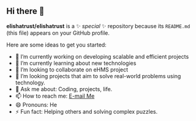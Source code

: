 ## Hi there 👋

**elishatrust/elishatrust** is a ✨ _special_ ✨ repository because its `README.md` (this file) appears on your GitHub profile.

Here are some ideas to get you started:

- 🔭 I’m currently working on developing scalable and efficient projects
- 🌱 I’m currently learning about new technologies
- 👯 I’m looking to collaborate on eHMS project
- 🤔 I’m looking projects that aim to solve real-world problems using technology.
- 💬 Ask me about: Coding, projects, life.
- 📫 How to reach me: <a href="mailto:bwilukiroelisha@gmail.com">E-mail Me</a>
- 😄 Pronouns: He
- ⚡ Fun fact: Helping others and solving complex puzzles.

